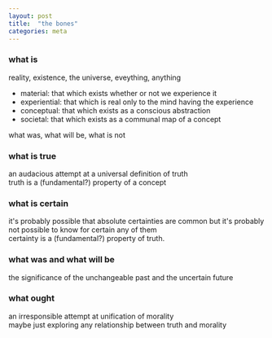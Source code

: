 ```yaml
---
layout: post
title:  "the bones"
categories: meta
---
```


### what is
  reality, existence, the universe, eveything, anything
  * material: that which exists whether or not we experience it
  * experiential: that which is real only to the mind having the experience
  * conceptual: that which exists as a conscious abstraction
  * societal: that which exists as a communal map of a concept
  
  what was, what will be, what is not


### what is true
an audacious attempt at a universal definition of truth  
truth is a (fundamental?) property of a concept


### what is certain
it's probably possible that absolute certainties are common but it's probably not possible to know for certain any of them  
certainty is a (fundamental?) property of truth.
  

### what was and what will be
  the significance of the unchangeable past and the uncertain future
  

### what ought
  an irresponsible attempt at unification of morality  
  maybe just exploring any relationship between truth and morality
    
  
